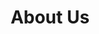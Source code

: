 ---
title: "About Us"
# page header background image
page_header_bg: "images/banner/banner1.jpg"
# meta description
description: "This is meta description."
# save as draft
page_slug: "about"
draft: false
---